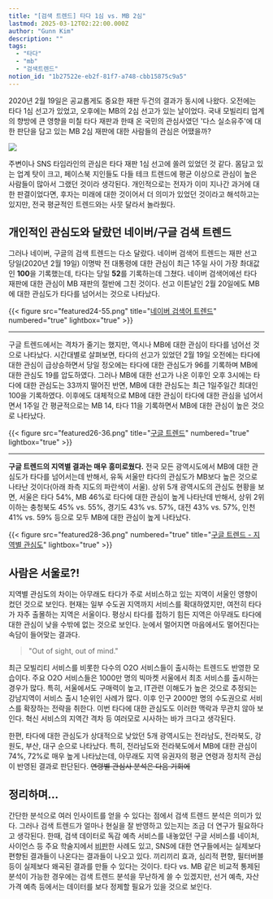 ```yaml
---
title: "[검색 트렌드] 타다 1심 vs. MB 2심"
lastmod: 2025-03-12T02:22:00.000Z
author: "Gunn Kim"
description: ""
tags:
  - "타다"
  - "mb"
  - "검색트렌드"
notion_id: "1b27522e-eb2f-81f7-a748-cbb15875c9a5"
---
```


2020년 2월 19일은 공교롭게도 중요한 재판 두건의 결과가 동시에 나왔다. 오전에는 타다 1심 선고가 있었고, 오후에는 MB의 2심 선고가 있는 날이었다. 국내 모빌리티 업계의 향방에 큰 영향을 미칠 타다 재판과 한때 온 국민의 관심사였던 '다스 실소유주'에 대한 판단을 담고 있는 MB 2심 재판에 대한 사람들의 관심은 어땠을까? 

![](featured00-31.png)

주변이나 SNS 타임라인의 관심은 타다 재판 1심 선고에 쏠려 있었던 것 같다. 몸담고 있는 업계 탓이 크고, 페이스북 지인들도 다들 테크 트렌드에 평균 이상으로 관심이 높은 사람들이 많아서 그랬던 것이라 생각된다. 개인적으로는 전자가 이미 지나간 과거에 대한 판결이었다면, 후자는 미래에 대한 것이어서 더 의미가 있었던 것이라고 해석하고는 있지만, 전국 평균적인 트렌드와는 사뭇 달라서 놀라웠다.

## 개인적인 관심도와 달랐던 네이버/구글 검색 트렌드

그러나 네이버, 구글의 검색 트렌드는 다소 달랐다. 네이버 검색어 트렌드는 재판 선고 당일(2020년 2월 19일) 이명박 전 대통령에 대한 관심이 최근 1주일 사이 가장 촤대값인 **100**을 기록했는데, 타다는 당일 **52**를 기록하는데 그쳤다. 네이버 검색어에선 타다 재판에 대한 관심이 MB 재판의 절반에 그친 것이다. 선고 이튼날인 2월 20일에도 MB에 대한 관심도가 타다를 넘어서는 것으로 나타났다. 

{{< figure src="featured24-55.png" title="[네이버 검색어 트렌드](https://datalab.naver.com/keyword/trendResult.naver?hashKey=N_8e812a9331281e3a3b9beebd74962aac)" numbered="true" lightbox="true" >}}

---

구글 트렌드에서는 격차가 줄기는 했지만, 역시나 MB에 대한 관심이 타다를 넘어선 것으로 나타났다. 시간대별로 살펴보면, 타다의 선고가 있었던 2월 19일 오전에는 타다에 대한 관심이 급상승하면서 당일 정오에는 타다에 대한 관심도가 96를 기록하며 MB에 대한 관심도 19를 압도하였다. 그러나 MB에 대한 선고가 나온 이후인 오후 3시에는 타다에 대한 관심도는 33까지 떨어진 반면, MB에 대한 관심도는 최근 1일주일간 최대인 100을 기록하였다. 이후에도 대체적으로 MB에 대한 관심이 타다에 대한 관심을 넘어서면서 1주일 간 평균적으로는 MB 14, 타다 11을 기록하면서 MB에 대한 관심이 높은 것으로 나타났다.


{{< figure src="featured26-36.png" title="[구글 트렌드](https://trends.google.co.kr/trends/explore?date=now%207-d&geo=KR&q=%ED%83%80%EB%8B%A4,%EC%9D%B4%EB%AA%85%EB%B0%95)" numbered="true" lightbox="true" >}}

---

**구글 트렌드의 지역별 결과는 매우 흥미로웠다.** 전국 모든 광역시도에서 MB에 대한 관심도가 타다를 넘어서는데 반해서, 유독 서울만 타다의 관심도가 MB보다 높은 것으로 나타난 것이다(아래 좌측 지도의 파란색이 서울). 상위 5개 광역시도의 관심도 현황을 보면, 서울은 타다 54%, MB 46%로 타다에 대한 관심이 높게 나타난데 반해서, 상위 2위 이하는 충청북도 45% vs. 55%, 경기도 43% vs. 57%, 대전 43% vs. 57%, 인천 41% vs. 59% 등으로 모두 MB에 대한 관심이 높게 나타났다.

{{< figure src="featured28-36.png" numbered="true" title="[구글 트렌드 - 지역별 관심도](https://trends.google.co.kr/trends/explore?date=now%207-d&geo=KR&q=%ED%83%80%EB%8B%A4,%EC%9D%B4%EB%AA%85%EB%B0%95)" lightbox="true" >}}

## 사람은 서울로?!

지역별 관심도의 차이는 아무래도 타다가 주로 서비스하고 있는 지역이 서울인 영향이 컸던 것으로 보인다. 현재는 일부 수도권 지역까지 서비스를 확대하였지만, 여전히 타다가 자주 출몰하는 지역은 서울이다. 평상시 타다를 접하기 힘든 지역은 아무래도 타다에 대한 관심이 낮을 수밖에 없는 것으로 보인다. 눈에서 멀어지면 마음에서도 멀어진다는 속담이 들어맞는 결과다. 

> "Out of sight, out of mind."

최근 모빌리티 서비스를 비롯한 다수의 O2O 서비스들이 출시하는 트렌드도 반영한 모습이다. 주요 O2O 서비스들은 1000만 명의 빅마켓 서울에서 최초 서비스를 출시하는 경우가 많다. 특히, 서울에서도 구매력이 높고, IT관련 이해도가 높은 것으로 추정되는 강남지역이 서비스 출시 1순위인 사례가 많다. 이후 인구 2000만 명의 수도권으로 서비스를 확장하는 전략을 취한다. 이번 타다에 대한 관심도도 이러한 맥락과 무관치 않아 보인다. 혁신 서비스의 지역간 격차 등 여러모로 시사하는 바가 크다고 생각된다.

한편, 타다에 대한 관심도가 상대적으로 낮았던 5개 광역시도는 전라남도, 전라북도, 강원도, 부산, 대구 순으로 나타났다. 특히, 전라남도와 전라북도에서 MB에 대한 관심이 74%, 72%로 매우 높게 나타났는데, 아무래도 지역 유권자의 평균 연령과 정치적 관심이 반영된 결과로 판단된다. ~~연령별 관심사 분석은 다음 기회에~~

## 정리하며...

간단한 분석으로 여러 인사이트를 얻을 수 있다는 점에서 검색 트렌드 분석은 의미가 있다. 그러나 검색 트렌드가 얼마나 현실을 잘 반영하고 있는지는 조금 더 연구가 필요하다고 생각된다. 한때, 검색 데이터로 독감 예측 서비스를 내놓았던 구글 서비스를 네이처, 사이언스 등 주요 학술지에서 [비판](https://webmaster.wspaper.org/dev/2018/01/15/the-parable-of-google-flu-traps-in-big-data-analysis.html)한 사례도 있고, SNS에 대한 연구들에서는 실제보다 편향된 결과들이 나온다는 결과들이 나오고 있다. 끼리끼리 효과, 심리적 편향, 필터버블 등이 실제보다 왜곡된 결과를 만들 수 있다는 것이다. 타다 vs. MB 같은 비교적 통제된 분석이 가능한 경우에는 검색 트렌드 분석을 무난하게 쓸 수 있겠지만, 선거 예측, 자산가격 예측 등에서는 데이터를 보다 정제할 필요가 있을 것으로 보인다.

